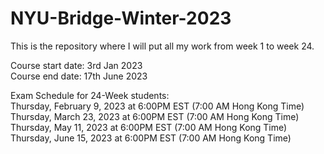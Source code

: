 # NYU-Bridge-Winter-2023

This is the repository where I will put all my work from week 1 to week 24. <br />

Course start date: 3rd Jan 2023 <br />
Course end date: 17th June 2023 <br />


Exam Schedule for 24-Week students:	<br />
Thursday, February 9, 2023 at 6:00PM EST	(7:00 AM Hong Kong Time) <br />
Thursday, March 23, 2023 at 6:00PM EST	(7:00 AM Hong Kong Time) <br />
Thursday, May 11, 2023 at 6:00PM EST	(7:00 AM Hong Kong Time) <br />
Thursday, June 15, 2023 at 6:00PM EST (7:00 AM Hong Kong Time) <br />

